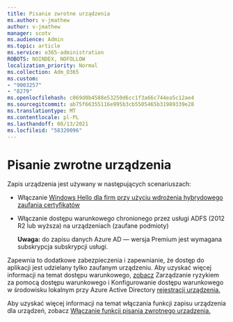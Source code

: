 ```yaml
---
title: Pisanie zwrotne urządzenia
ms.author: v-jmathew
author: v-jmathew
manager: scotv
ms.audience: Admin
ms.topic: article
ms.service: o365-administration
ROBOTS: NOINDEX, NOFOLLOW
localization_priority: Normal
ms.collection: Adm_O365
ms.custom:
- "9003257"
- "8279"
ms.openlocfilehash: c069d0b4588e53250d6cc1f3a66c744ea5c12ae4
ms.sourcegitcommit: ab75f66355116e995b3cb5505465b31989339e28
ms.translationtype: MT
ms.contentlocale: pl-PL
ms.lasthandoff: 08/13/2021
ms.locfileid: "58320096"
---
```

# <a name="device-writeback"></a>Pisanie zwrotne urządzenia

Zapis urządzenia jest używany w następujących scenariuszach:

- Włączanie [Windows Hello dla firm przy użyciu wdrożenia hybrydowego zaufania certyfikatów](https://docs.microsoft.com/windows/security/identity-protection/hello-for-business/hello-hybrid-cert-trust-prereqs#device-registration)
- Włączanie dostępu warunkowego chronionego przez usługi ADFS (2012 R2 lub wyższa) na urządzeniach (zaufane podmioty)

    **Uwaga:** do zapisu danych Azure AD — wersja Premium jest wymagana subskrypcja subskrypcji usługi.

Zapewnia to dodatkowe zabezpieczenia i zapewnianie, że dostęp do aplikacji jest udzielany tylko zaufanym urządzeniu. Aby uzyskać więcej informacji na temat dostępu warunkowego, [zobacz](https://docs.microsoft.com/azure/active-directory/conditional-access/overview) Zarządzanie ryzykiem za pomocą dostępu warunkowego i Konfigurowanie dostępu warunkowego w środowisku lokalnym przy Azure Active Directory [rejestracji urządzenia.](https://docs.microsoft.com/azure/active-directory/devices/overview)

Aby uzyskać więcej informacji na temat włączania funkcji zapisu urządzenia dla urządzeń, zobacz [Włączanie funkcji pisania zwrotnego urządzenia.](https://docs.microsoft.com/azure/active-directory/hybrid/how-to-connect-device-writeback)
